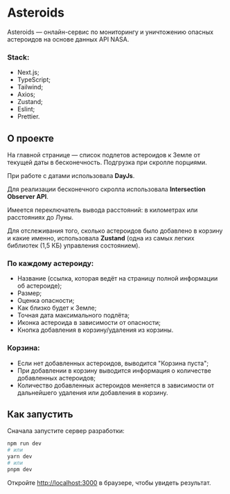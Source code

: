 # Asteroids

Asteroids — онлайн-сервис по мониторингу и уничтожению опасных астероидов на основе данных API NASA.

### Stack:

* Next.js;
* TypeScript;
* Tailwind;
* Axios;
* Zustand;
* Eslint;
* Prettier.

## О проекте

На главной странице — список подлетов астероидов к Земле от текущей даты в бесконечность. Подгрузка при скролле
порциями.

При работе с датами использовала <strong>DayJs</strong>.

Для реализации бесконечного скролла использовала <strong>Intersection Observer API</strong>.

Имеется переключатель вывода расстояний: в километрах или расстояниях до Луны.

Для отслеживания того, сколько астероидов было добавлено в корзину и какие именно, использовала <strong>Zustand</strong> (одна из самых легких библиотек (1,5 КБ) управления состоянием).

### По каждому астероиду: 
* Название (ссылка, которая ведёт на страницу полной информации об астероиде);
* Размер; 
* Оценка опасности; 
* Как близко будет к Земле; 
* Точная дата максимального подлёта;
* Иконка астероида в зависимости от опасности;
* Кнопка добавления в корзину/удаления из корзины.

### Корзина:
* Если нет добавленных астероидов, выводится "Корзина пуста";
* При добавлении в корзину выводится информация о количестве добавленных астероидов;
* Количество добавленных астероидов меняется в зависимости от дальнейшего удаления или добавления в корзину.

## Как запустить

Сначала запустите сервер разработки:

```bash
npm run dev
# или
yarn dev
# или
pnpm dev
```

Откройте [http://localhost:3000](http://localhost:3000) в браузере, чтобы увидеть результат.
